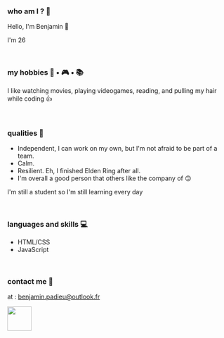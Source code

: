 <h3>who am I ? 🥲</h3>

<p>Hello, I'm Benjamin 👋</p>

<p>I'm 26</p>

<br>

<h3>my hobbies 🎥 • 🎮 • 📚</h3>

<p>I like watching movies, playing videogames, reading, and pulling my hair while coding 👍</p>

<br>

<h3>qualities 🦫</h3>

<ul>
  <li>Independent, I can work on my own, but I'm not afraid to be part of a team.</li>
  <li>Calm.</li>
  <li>Resilient. Eh, I finished Elden Ring after all.</li>
  <li>I'm overall a good person that others like the company of 🙃</li>
</ul>

<p> I'm still a student so I'm still learning every day </p>

<br>

<h3>languages and skills 💻</h3>

<ul>
  <li>HTML/CSS</li>
  <li>JavaScript</li>
</ul>

<br>

<h3>contact me 📧</h3>

at : benjamin.padieu@outlook.fr

<img width="55px" height="auto" src="https://encrypted-tbn0.gstatic.com/images?q=tbn:ANd9GcTLFGvX1TBO1O3YvZUQ52T3aO9CacjjAc9x3w&usqp=CAU">




